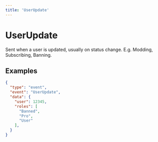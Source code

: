 ```yaml
---
title: 'UserUpdate'
---
```

# UserUpdate

Sent when a user is updated, usually on status change. E.g. Modding, Subscribing, Banning.

## Examples
```json
{
  "type": "event",
  "event": "UserUpdate",
  "data": {
    "user": 12345,
    "roles": [
      "Banned",
      "Pro",
      "User"
    ],
  }
}
```

